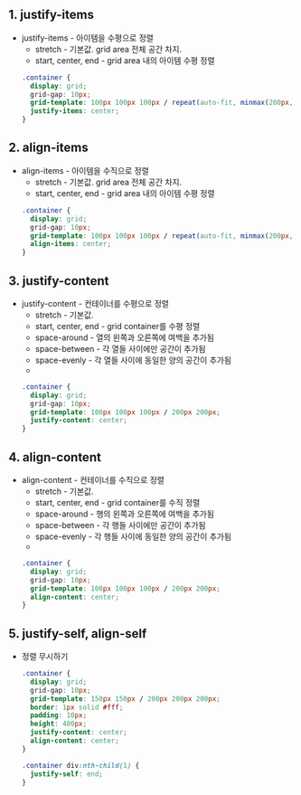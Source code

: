 ## 1. justify-items
* justify-items - 아이템을 수평으로 정렬
  * stretch - 기본값. grid area 전체 공간 차지.
  * start, center, end - grid area 내의 아이템 수평 정렬
  ```css
  .container {
    display: grid;
    grid-gap: 10px;
    grid-template: 100px 100px 100px / repeat(auto-fit, minmax(200px, 1fr));
    justify-items: center;
  }
  ```

## 2. align-items
* align-items - 아이템을 수직으로 정렬
  * stretch - 기본값. grid area 전체 공간 차지.
  * start, center, end - grid area 내의 아이템 수평 정렬
  ```css
  .container {
    display: grid;
    grid-gap: 10px;
    grid-template: 100px 100px 100px / repeat(auto-fit, minmax(200px, 1fr));
    align-items: center;
  }
  ```

## 3. justify-content
* justify-content - 컨테이너를 수평으로 정렬
  * stretch - 기본값.
  * start, center, end - grid container를 수평 정렬
  * space-around - 열의 왼쪽과 오른쪽에 여백을 추가됨
  * space-between - 각 열들 사이에만 공간이 추가됨
  * space-evenly - 각 열들 사이에 동일한 양의 공간이 추가됨
  * 
  ```css
  .container {
    display: grid;
    grid-gap: 10px;
    grid-template: 100px 100px 100px / 200px 200px;
    justify-content: center;
  }
  ```

## 4. align-content
* align-content - 컨테이너를 수직으로 정렬
  * stretch - 기본값.
  * start, center, end - grid container를 수직 정렬
  * space-around - 행의 왼쪽과 오른쪽에 여백을 추가됨
  * space-between - 각 행들 사이에만 공간이 추가됨
  * space-evenly - 각 행들 사이에 동일한 양의 공간이 추가됨
  * 
  ```css
  .container {
    display: grid;
    grid-gap: 10px;
    grid-template: 100px 100px 100px / 200px 200px;
    align-content: center;
  }
  ```

## 5. justify-self, align-self
* 정렬 무시하기
  ```css
  .container {
    display: grid;
    grid-gap: 10px;
    grid-template: 150px 150px / 200px 200px 200px;
    border: 1px solid #fff;
    padding: 10px;
    height: 400px;
    justify-content: center;
    align-content: center;
  } 

  .container div:nth-child(1) {
    justify-self: end;
  }
  ```